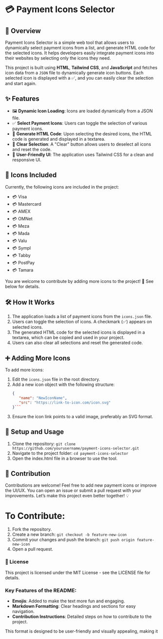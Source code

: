 # 💳 Payment Icons Selector

## 🌟 Overview
Payment Icons Selector is a simple web tool that allows users to dynamically select payment icons from a list, and generate HTML code for the selected icons. It helps developers easily integrate payment icons into their websites by selecting only the icons they need.

This project is built using **HTML**, **Tailwind CSS**, and **JavaScript** and fetches icon data from a `JSON` file to dynamically generate icon buttons. Each selected icon is displayed with a ✅, and you can easily clear the selection and start again.

## ✨ Features
- 🖼 **Dynamic Icon Loading**: Icons are loaded dynamically from a JSON file.
- ✅ **Select Payment Icons**: Users can toggle the selection of various payment icons.
- 📝 **Generate HTML Code**: Upon selecting the desired icons, the HTML code is generated and displayed in a textarea.
- 🔄 **Clear Selection**: A "Clear" button allows users to deselect all icons and reset the code.
- 🎨 **User-Friendly UI**: The application uses Tailwind CSS for a clean and responsive UI.

## 🏦 Icons Included
Currently, the following icons are included in the project:
- 💳 Visa
- 💳 Mastercard
- 💳 AMEX
- 💳 OMNet
- 💳 Meza
- 💳 Mada
- 💳 Valu
- 💳 Sympl
- 💳 Tabby
- 💳 PostPay
- 💳 Tamara

You are welcome to contribute by adding more icons to the project! 🙌 See below for details.

## 🛠️ How It Works
1. The application loads a list of payment icons from the `icons.json` file.
2. Users can toggle the selection of icons. A checkmark (✅) appears on selected icons.
3. The generated HTML code for the selected icons is displayed in a textarea, which can be copied and used in your project.
4. Users can also clear all selections and reset the generated code.

## ➕ Adding More Icons
To add more icons:
1. Edit the `icons.json` file in the root directory.
2. Add a new icon object with the following structure:
   ```json
   {
      "name": "NewIconName",
      "src": "https://link-to-icon.com/icon.svg"
   }```
3. Ensure the icon link points to a valid image, preferably an SVG format.

## 🚀 Setup and Usage
1. Clone the repository:
```git clone https://github.com/yourusername/payment-icons-selector.git```
2. Navigate to the project folder:
```cd payment-icons-selector```
3. Open the index.html file in a browser to use the tool.

## 🤝 Contribution
Contributions are welcome! Feel free to add new payment icons or improve the UI/UX. You can open an issue or submit a pull request with your improvements. Let’s make this project even better together! 💡

# To Contribute:
1. Fork the repository.
2. Create a new branch:
``` git checkout -b feature-new-icon ```
3. Commit your changes and push the branch:
```git push origin feature-new-icon```
4. Open a pull request.

### 📜 License
This project is licensed under the MIT License - see the LICENSE file for details.

### Key Features of the README:
- **Emojis**: Added to make the text more fun and engaging.
- **Markdown Formatting**: Clear headings and sections for easy navigation.
- **Contribution Instructions**: Detailed steps on how to contribute to the project.

This format is designed to be user-friendly and visually appealing, making it